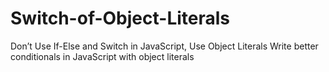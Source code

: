 # Switch-of-Object-Literals
Don’t Use If-Else and Switch in JavaScript, Use Object Literals Write better conditionals in JavaScript with object literals
